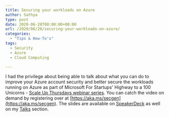 ```yaml
---
title: Securing your workloads on Azure
author: Sathya
type: post
date: 2020-06-28T00:00:00+00:00
url: /2020/06/28/securing-your-workloads-on-azure/
categories:
  - "Tips & How-To's"
tags:
  - Security 
  - Azure
  - Cloud Computing

---
```


I had the privilege about being able to talk about what you can do to improve your Azure account security and better secure the workloads running on Azure as part of Microsoft For Startups' Highway to a 100 Unicorns - [Scale Up Thursdays webinar series](https://microsoftcloudpartner.eventbuilder.com/h2huthu). You can catch the video on demand by registering over at [https://aka.ms/secgen](https://aka.ms/secgen). The slides are available on [SpeakerDeck](https://speakerdeck.com/sathyabhat/securing-workloads-on-azure) as well on my [Talks](/talks) section. 

